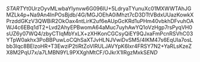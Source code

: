 $START$Yt0UrzOyvMLwbaYIynvw6G096lU+5LdryaTYunuXc01MXWWTAhJGMZLk4p+Na9An4InPOsBjdb/4G/MGJOEhA0iMhzt7cD3DTtVBdxUUazKowkXPrzddGKzV3QWBiR2OkOax4ntLirK2uf6eAUpGcKRd1uPHm40vbkhDFvuhOAWJ4c6EBq1dT2+Lvd2AhyEPBwomA64aMuc7uyhAwYQ1oVzHgp7rsPyqVH0sUZ6y07WQ4/zbyCTIqMbYxLX+zXHKonCGCsyQiEY9QJxaFmPcnRSVhC03YTpW0akhx3PoBBPuwLoCQhSaXTJvHLNJVwiDvSM5/4IKM47s6EqUIa7osLbb3lqc8BElzoHR+T3EwziP2tiRtZoVIRULJAVYpK6Ixr4FRSY7N2+YaRLsKzeZX8M2PqU7x/a7LMBN9YL9PXXghMtCF/OJkrX1IRgzMxkS$END$